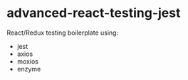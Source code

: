 # advanced-react-testing-jest

React/Redux testing boilerplate using:

- jest
- axios
- moxios
- enzyme
